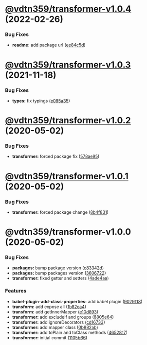 # [@vdtn359/transformer-v1.0.4](https://github.com/vdtn359/vdtn359-os/compare/@vdtn359/transformer-v1.0.3...@vdtn359/transformer-v1.0.4) (2022-02-26)


### Bug Fixes

* **readme:** add package url ([ee84c5d](https://github.com/vdtn359/vdtn359-os/commit/ee84c5d486c4961277aca4b56c8f38ac63f0c349))

# [@vdtn359/transformer-v1.0.3](https://github.com/vdtn359/vdtn359-os/compare/@vdtn359/transformer-v1.0.2...@vdtn359/transformer-v1.0.3) (2021-11-18)


### Bug Fixes

* **types:** fix typings ([e085a35](https://github.com/vdtn359/vdtn359-os/commit/e085a356f756b2de9a5f6fcc15159958c57f1a7f))

# [@vdtn359/transformer-v1.0.2](https://github.com/vdtn359/vdtn359-os/compare/@vdtn359/transformer-v1.0.1...@vdtn359/transformer-v1.0.2) (2020-05-02)


### Bug Fixes

* **transformer:** forced package fix ([578ae95](https://github.com/vdtn359/vdtn359-os/commit/578ae95f9f68cbe78a4465971f76c1b179a7c9b5))

# [@vdtn359/transformer-v1.0.1](https://github.com/vdtn359/vdtn359-os/compare/@vdtn359/transformer-v1.0.0...@vdtn359/transformer-v1.0.1) (2020-05-02)


### Bug Fixes

* **transformer:** forced package change ([8b4f831](https://github.com/vdtn359/vdtn359-os/commit/8b4f83140c5dc618ab3b11a7ea969c2fdc736baf))

# @vdtn359/transformer-v1.0.0 (2020-05-02)


### Bug Fixes

* **packages:** bump package version ([c83342d](https://github.com/vdtn359/vdtn359-os/commit/c83342dc27234c0923dd3b1c30a7b4eaacfabcf3))
* **packages:** bump packages version ([3606722](https://github.com/vdtn359/vdtn359-os/commit/360672201c911559ca0b9d6a16d7be7b543c4782))
* **transformer:** fixed getter and setters ([4ade4aa](https://github.com/vdtn359/vdtn359-os/commit/4ade4aaa411f289b770be0a25042d4e1b21b3f75))


### Features

* **babel-plugin-add-class-properties:** add babel plugin ([9029118](https://github.com/vdtn359/vdtn359-os/commit/9029118f6bda65b43272f478e007ad5e7a2a48e1))
* **transform:** add expose all ([1b82ca4](https://github.com/vdtn359/vdtn359-os/commit/1b82ca4ee60f0694c2caf34a79a6a6d97afb8348))
* **transform:** add getInnerMapper ([e10d893](https://github.com/vdtn359/vdtn359-os/commit/e10d89373205dd5548bfe3c6952dbee57274bc2b))
* **transformer:** add excludeIf and groups ([8805e64](https://github.com/vdtn359/vdtn359-os/commit/8805e64e554aa760f67c641e765595ef39d1a76e))
* **transformer:** add ignoreDecorators ([cd16733](https://github.com/vdtn359/vdtn359-os/commit/cd16733958ebe82539156b4d89b98ac74a19a390))
* **transformer:** add mapper class ([0b882ab](https://github.com/vdtn359/vdtn359-os/commit/0b882aba7eabc2350388fa9a0b4d64761b35a134))
* **transformer:** add toPlain and toClass methods ([4652817](https://github.com/vdtn359/vdtn359-os/commit/46528171b9f19a2278c455e83f89c6c3b54b2573))
* **transformer:** initial commit ([1105b66](https://github.com/vdtn359/vdtn359-os/commit/1105b665f2edbf9de64ccd8e85f409756cc679c0))
